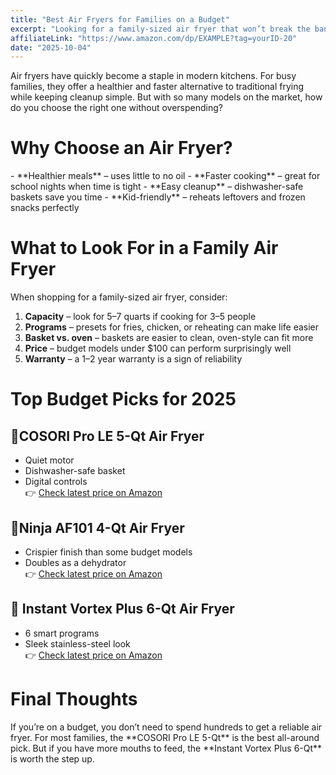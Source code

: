 ```yaml
---
title: "Best Air Fryers for Families on a Budget"
excerpt: "Looking for a family-sized air fryer that won’t break the bank? We’ve tested and compared the best budget-friendly options for 2025."
affiliateLink: "https://www.amazon.com/dp/EXAMPLE?tag=yourID-20"
date: "2025-10-04"
---
```


Air fryers have quickly become a staple in modern kitchens. For busy families, they offer a healthier and faster alternative to traditional frying while keeping cleanup simple. But with so many models on the market, how do you choose the right one without overspending?

<div class="gap-section"></div>

<h1 classname="segment">Why Choose an Air Fryer?</h1>
- **Healthier meals** – uses little to no oil  
- **Faster cooking** – great for school nights when time is tight  
- **Easy cleanup** – dishwasher-safe baskets save you time  
- **Kid-friendly** – reheats leftovers and frozen snacks perfectly  

<div class="gap-section"></div>

<h1 classname="segment"> What to Look For in a Family Air Fryer</h1>
When shopping for a family-sized air fryer, consider:

1. **Capacity** – look for 5–7 quarts if cooking for 3–5 people  
2. **Programs** – presets for fries, chicken, or reheating can make life easier  
3. **Basket vs. oven** – baskets are easier to clean, oven-style can fit more  
4. **Price** – budget models under $100 can perform surprisingly well  
5. **Warranty** – a 1–2 year warranty is a sign of reliability  

<div class="gap-section"></div>

<h1 classname="segment"> Top Budget Picks for 2025</h1>

<h2 classname="second-segment">🥇COSORI Pro LE 5-Qt Air Fryer</h2>

- Quiet motor  
- Dishwasher-safe basket  
- Digital controls  
👉 [Check latest price on Amazon](https://www.amazon.com/dp/EXAMPLE?tag=yourID-20)

<div class="gap-section"></div>

 <h2 classname="second-segment">🥈Ninja AF101 4-Qt Air Fryer</h2>

- Crispier finish than some budget models  
- Doubles as a dehydrator  
👉 [Check latest price on Amazon](https://www.amazon.com/dp/EXAMPLE?tag=yourID-20)

<div class="gap-section"></div>

<h2 classname="second-segment">🥉 Instant Vortex Plus 6-Qt Air Fryer</h2>

- 6 smart programs  
- Sleek stainless-steel look  
👉 [Check latest price on Amazon](https://www.amazon.com/dp/EXAMPLE?tag=yourID-20)

<div class="gap-section"></div>

<h1 classname="segment">Final Thoughts</h1>
If you’re on a budget, you don’t need to spend hundreds to get a reliable air fryer. For most families, the **COSORI Pro LE 5-Qt** is the best all-around pick. But if you have more mouths to feed, the **Instant Vortex Plus 6-Qt** is worth the step up.
